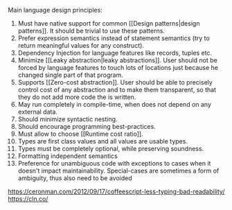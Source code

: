 Main language design principles:

1. Must have native support for common [[Design patterns|design patterns]]. It should be trivial to use these patterns.
2. Prefer expression semantics instead of statement semantics (try to return meaningful values for any construct).
3. Dependency Injection for language features like records, tuples etc.
4. Minimize [[Leaky abstraction|leaky abstractions]]. User should not be forced by language features to touch lots of locations just because he changed single part of that program.
5. Supports [[Zero-cost abstraction]]. User should be able to precisely control cost of any abstraction and to make them transparent, so that they do not add more code the is written.
6. May run completely in compile-time, when does not depend on any external data.
7. Should minimize syntactic nesting.
8. Should encourage programming best-practices.
9. Must allow to choose [[Runtime cost ratio]].
10. Types are first class values and all values are usable types.
11. Types must be completely optional, while preserving soundness.
12. Formatting independent semantics
13. Preference for unambiguous code with exceptions to cases when it doesn't impact maintainability. Special-cases are sometimes a form of ambiguity, thus also need to be avoided

https://ceronman.com/2012/09/17/coffeescript-less-typing-bad-readability/
https://cln.co/